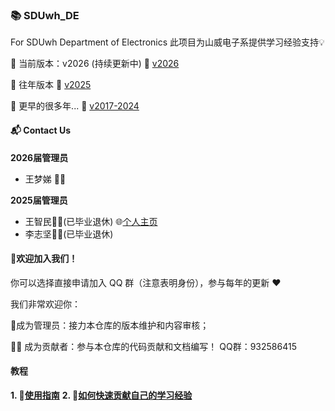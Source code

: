 ### 📚 SDUwh_DE
For SDUwh Department of Electronics
此项目为山威电子系提供学习经验支持💡

🚀 当前版本：v2026 (持续更新中)
🔗 [v2026](https://github.com/ZhiminWangSS/sduwh_de/tree/2026)

📖 往年版本
🔗 [v2025](https://github.com/ZhiminWangSS/sduwh_de/tree/2025)


📖 更早的很多年...
🔗 [v2017-2024](https://github.com/ZhiminWangSS/sduwh_de/tree/2025)
#### 📬 Contact Us
**2026届管理员**
   - 王梦娣 👩‍💼
  
**2025届管理员**
   - 王智民👨‍🎓(已毕业退休) 🌐[个人主页](zhiminwangss.github.io)
   - 李志坚👨‍🎓(已毕业退休)

#### 🤝欢迎加入我们！
你可以选择直接申请加入 QQ 群（注意表明身份），参与每年的更新 ❤️

我们非常欢迎你：

👑成为管理员：接力本仓库的版本维护和内容审核；

🧑‍💻 成为贡献者：参与本仓库的代码贡献和文档编写！
QQ群：932586415

#### 教程
**1. 🔗[使用指南](./guidance/how_to_use.md)** 
**2. 🔗[如何快速贡献自己的学习经验](./guidance/how_to_contribute.md)**
